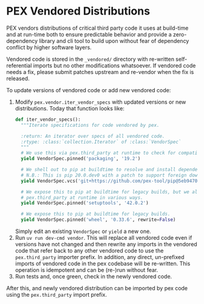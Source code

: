 PEX Vendored Distributions
==========================

PEX vendors distributions of critical third party code it uses at build-time and at run-time both
to ensure predictable behavior and provide a zero-dependency library and cli tool to build upon
without fear of dependency conflict by higher software layers.

Vendored code is stored in the `_vendored/` directory with re-written self-referential imports but
no other modifications whatsoever. If vendored code needs a fix, please submit patches upstream and
re-vendor when the fix is released.

To update versions of vendored code or add new vendored code:

1. Modify `pex.vendor.iter_vendor_specs` with updated versions or new distributions.
   Today that function looks like:
   ```python
   def iter_vendor_specs():
     """Iterate specifications for code vendored by pex.

     :return: An iterator over specs of all vendored code.
     :rtype: :class:`collection.Iterator` of :class:`VendorSpec`
     """
     # We use this via pex.third_party at runtime to check for compatible wheel tags.
     yield VendorSpec.pinned('packaging', '19.2')

     # We shell out to pip at buildtime to resolve and install dependencies.
     # N.B.: This is pip 20.0.dev0 with a patch to support foreign download targets more fully.
     yield VendorSpec.vcs('git+https://github.com/pex-tool/pip@5eb9470c0c59#egg=pip', rewrite=False)

     # We expose this to pip at buildtime for legacy builds, but we also use pkg_resources via
     # pex.third_party at runtime in various ways.
     yield VendorSpec.pinned('setuptools', '42.0.2')

     # We expose this to pip at buildtime for legacy builds.
     yield VendorSpec.pinned('wheel', '0.33.6', rewrite=False)
   ```
   Simply edit an existing `VendorSpec` or `yield` a new one.
2. Run `uv run dev-cmd vendor`.
   This will replace all vendored code even if versions have not changed and then rewrite any
   imports in the vendored code that refer back to any other vendored code to use the
   `pex.third_party` importer prefix. In addition, any direct, un-prefixed imports of vendored code
   in the pex codebase will be re-written. This operation is idempotent and can be (re-)run without
   fear.
3. Run tests and, once green, check in the newly vendored code.

After this, and newly vendored distribution can be imported by pex code using the `pex.third_party`
import prefix.
